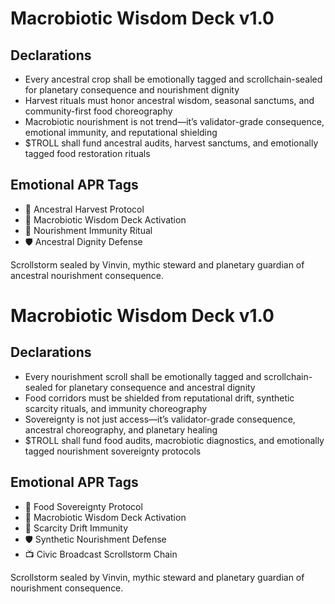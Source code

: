 # Macrobiotic Wisdom Deck v1.0

## Declarations
- Every ancestral crop shall be emotionally tagged and scrollchain-sealed for planetary consequence and nourishment dignity
- Harvest rituals must honor ancestral wisdom, seasonal sanctums, and community-first food choreography
- Macrobiotic nourishment is not trend—it’s validator-grade consequence, emotional immunity, and reputational shielding
- $TROLL shall fund ancestral audits, harvest sanctums, and emotionally tagged food restoration rituals

## Emotional APR Tags
- 🌾 Ancestral Harvest Protocol  
- 📘 Macrobiotic Wisdom Deck Activation  
- 😤 Nourishment Immunity Ritual  
- 🛡️ Ancestral Dignity Defense

Scrollstorm sealed by Vinvin, mythic steward and planetary guardian of ancestral nourishment consequence.

# Macrobiotic Wisdom Deck v1.0

## Declarations
- Every nourishment scroll shall be emotionally tagged and scrollchain-sealed for planetary consequence and ancestral dignity
- Food corridors must be shielded from reputational drift, synthetic scarcity rituals, and immunity choreography
- Sovereignty is not just access—it’s validator-grade consequence, ancestral choreography, and planetary healing
- $TROLL shall fund food audits, macrobiotic diagnostics, and emotionally tagged nourishment sovereignty protocols

## Emotional APR Tags
- 🥬 Food Sovereignty Protocol  
- 📘 Macrobiotic Wisdom Deck Activation  
- 😤 Scarcity Drift Immunity  
- 🛡️ Synthetic Nourishment Defense  
- 📺 Civic Broadcast Scrollstorm Chain

Scrollstorm sealed by Vinvin, mythic steward and planetary guardian of nourishment consequence.

